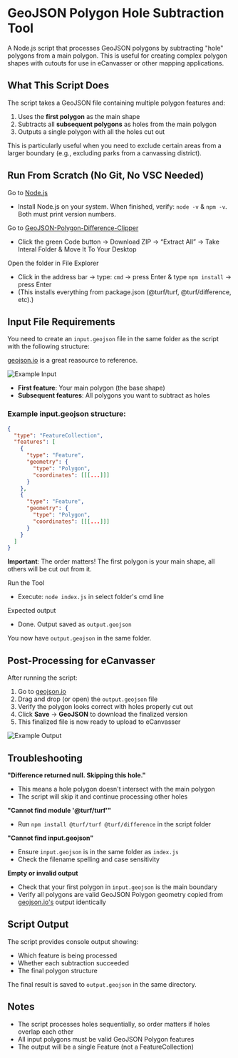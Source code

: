 # GeoJSON Polygon Hole Subtraction Tool

A Node.js script that processes GeoJSON polygons by subtracting "hole" polygons from a main polygon. This is useful for creating complex polygon shapes with cutouts for use in eCanvasser or other mapping applications.

## What This Script Does

The script takes a GeoJSON file containing multiple polygon features and:
1. Uses the **first polygon** as the main shape
2. Subtracts all **subsequent polygons** as holes from the main polygon
3. Outputs a single polygon with all the holes cut out

This is particularly useful when you need to exclude certain areas from a larger boundary (e.g., excluding parks from a canvassing district).

## Run From Scratch (No Git, No VSC Needed)

Go to [Node.js](https://nodejs.org/en/download)
- Install Node.js on your system. When finished, verify: `node -v` & `npm -v`. Both must print version numbers.

Go to [GeoJSON-Polygon-Difference-Clipper](https://github.com/SerotoninShane/GeoJSON-Polygon-Difference-Clipper) 
- Click the green Code button → Download ZIP → “Extract All” → Take Interal Folder & Move It To Your Desktop

Open the folder in File Explorer
- Click in the address bar → type: `cmd` → press Enter & type `npm install` → press Enter
- (This installs everything from package.json (@turf/turf, @turf/difference, etc).)

## Input File Requirements

You need to create an `input.geojson` file in the same folder as the script with the following structure:

[geojson.io](http://geojson.io) is a great reasource to reference.

![Example Input](https://github.com/SerotoninShane/GeoJSON-Polygon-Difference-Clipper/blob/main/example-input.png?raw=true)

- **First feature**: Your main polygon (the base shape)
- **Subsequent features**: All polygons you want to subtract as holes

### Example input.geojson structure:
```json
{
  "type": "FeatureCollection",
  "features": [
    {
      "type": "Feature",
      "geometry": {
        "type": "Polygon",
        "coordinates": [[[...]]]
      }
    },
    {
      "type": "Feature",
      "geometry": {
        "type": "Polygon",
        "coordinates": [[[...]]]
      }
    }
  ]
}
```

**Important**: The order matters! The first polygon is your main shape, all others will be cut out from it.

Run the Tool
- Execute: `node index.js` in select folder's cmd line

Expected output
- Done. Output saved as `output.geojson`

You now have `output.geojson` in the same folder.

## Post-Processing for eCanvasser

After running the script:

1. Go to [geojson.io](http://geojson.io)
2. Drag and drop (or open) the `output.geojson` file
3. Verify the polygon looks correct with holes properly cut out
4. Click **Save** → **GeoJSON** to download the finalized version
5. This finalized file is now ready to upload to eCanvasser


![Example Output](https://github.com/SerotoninShane/GeoJSON-Polygon-Difference-Clipper/blob/main/example-output.png?raw=true)


## Troubleshooting

**"Difference returned null. Skipping this hole."**
- This means a hole polygon doesn't intersect with the main polygon
- The script will skip it and continue processing other holes

**"Cannot find module '@turf/turf'"**
- Run `npm install @turf/turf @turf/difference` in the script folder

**"Cannot find input.geojson"**
- Ensure `input.geojson` is in the same folder as `index.js`
- Check the filename spelling and case sensitivity

**Empty or invalid output**
- Check that your first polygon in `input.geojson` is the main boundary
- Verify all polygons are valid GeoJSON Polygon geometry copied from [geojson.io's](http://geojson.io) output identically

## Script Output

The script provides console output showing:
- Which feature is being processed
- Whether each subtraction succeeded
- The final polygon structure

The final result is saved to `output.geojson` in the same directory.

## Notes

- The script processes holes sequentially, so order matters if holes overlap each other
- All input polygons must be valid GeoJSON Polygon features
- The output will be a single Feature (not a FeatureCollection)
